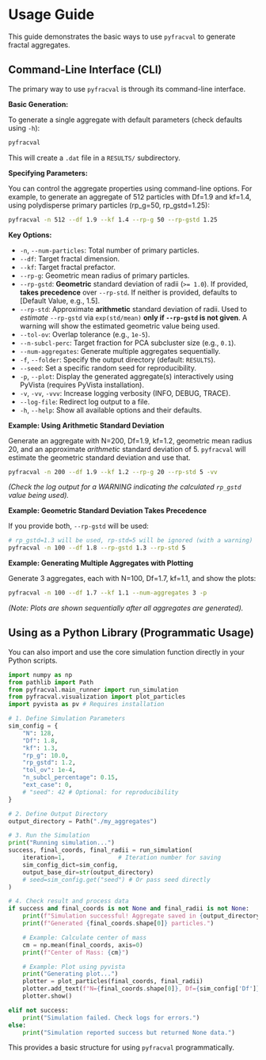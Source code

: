 # Usage Guide

This guide demonstrates the basic ways to use `pyfracval` to generate fractal aggregates.

## Command-Line Interface (CLI)

The primary way to use `pyfracval` is through its command-line interface.

**Basic Generation:**

To generate a single aggregate with default parameters (check defaults using `-h`):

```bash
pyfracval
```

This will create a `.dat` file in a `RESULTS/` subdirectory.

**Specifying Parameters:**

You can control the aggregate properties using command-line options. For example, to generate an aggregate of 512 particles with Df=1.9 and kf=1.4, using polydisperse primary particles (rp_g=50, rp_gstd=1.25):

```bash
pyfracval -n 512 --df 1.9 --kf 1.4 --rp-g 50 --rp-gstd 1.25
```

**Key Options:**

- `-n`, `--num-particles`: Total number of primary particles.
- `--df`: Target fractal dimension.
- `--kf`: Target fractal prefactor.
- `--rp-g`: Geometric mean radius of primary particles.
- `--rp-gstd`: **Geometric** standard deviation of radii (`>= 1.0`). If provided, **takes precedence** over `--rp-std`. If neither is provided, defaults to [Default Value, e.g., 1.5].
- `--rp-std`: Approximate **arithmetic** standard deviation of radii. Used to _estimate_ `--rp-gstd` via `exp(std/mean)` **only if `--rp-gstd` is not given**. A warning will show the estimated geometric value being used.
- `--tol-ov`: Overlap tolerance (e.g., `1e-5`).
- `--n-subcl-perc`: Target fraction for PCA subcluster size (e.g., `0.1`).
- `--num-aggregates`: Generate multiple aggregates sequentially.
- `-f`, `--folder`: Specify the output directory (default: `RESULTS`).
- `--seed`: Set a specific random seed for reproducibility.
- `-p`, `--plot`: Display the generated aggregate(s) interactively using PyVista (requires PyVista installation).
- `-v`, `-vv`, `-vvv`: Increase logging verbosity (INFO, DEBUG, TRACE).
- `--log-file`: Redirect log output to a file.
- `-h`, `--help`: Show all available options and their defaults.

**Example: Using Arithmetic Standard Deviation**

Generate an aggregate with N=200, Df=1.9, kf=1.2, geometric mean radius 20, and an approximate _arithmetic_ standard deviation of 5. `pyfracval` will estimate the geometric standard deviation and use that.

```bash
pyfracval -n 200 --df 1.9 --kf 1.2 --rp-g 20 --rp-std 5 -vv
```

_(Check the log output for a WARNING indicating the calculated `rp_gstd` value being used)._

**Example: Geometric Standard Deviation Takes Precedence**

If you provide both, `--rp-gstd` will be used:

```bash
# rp_gstd=1.3 will be used, rp-std=5 will be ignored (with a warning)
pyfracval -n 100 --df 1.8 --rp-gstd 1.3 --rp-std 5
```

**Example: Generating Multiple Aggregates with Plotting**

Generate 3 aggregates, each with N=100, Df=1.7, kf=1.1, and show the plots:

```bash
pyfracval -n 100 --df 1.7 --kf 1.1 --num-aggregates 3 -p
```

_(Note: Plots are shown sequentially after all aggregates are generated)._

## Using as a Python Library (Programmatic Usage)

You can also import and use the core simulation function directly in your Python scripts.

```python
import numpy as np
from pathlib import Path
from pyfracval.main_runner import run_simulation
from pyfracval.visualization import plot_particles
import pyvista as pv # Requires installation

# 1. Define Simulation Parameters
sim_config = {
    "N": 128,
    "Df": 1.8,
    "kf": 1.3,
    "rp_g": 10.0,
    "rp_gstd": 1.2,
    "tol_ov": 1e-4,
    "n_subcl_percentage": 0.15,
    "ext_case": 0,
    # "seed": 42 # Optional: for reproducibility
}

# 2. Define Output Directory
output_directory = Path("./my_aggregates")

# 3. Run the Simulation
print("Running simulation...")
success, final_coords, final_radii = run_simulation(
    iteration=1,               # Iteration number for saving
    sim_config_dict=sim_config,
    output_base_dir=str(output_directory)
    # seed=sim_config.get("seed") # Or pass seed directly
)

# 4. Check result and process data
if success and final_coords is not None and final_radii is not None:
    print(f"Simulation successful! Aggregate saved in {output_directory}")
    print(f"Generated {final_coords.shape[0]} particles.")

    # Example: Calculate center of mass
    cm = np.mean(final_coords, axis=0)
    print(f"Center of Mass: {cm}")

    # Example: Plot using pyvista
    print("Generating plot...")
    plotter = plot_particles(final_coords, final_radii)
    plotter.add_text(f"N={final_coords.shape[0]}, Df={sim_config['Df']}, kf={sim_config['kf']}", position="upper_left")
    plotter.show()

elif not success:
    print("Simulation failed. Check logs for errors.")
else:
    print("Simulation reported success but returned None data.")

```

This provides a basic structure for using `pyfracval` programmatically.

<!-- Refer to the [API Reference](./api.md) for details on specific functions and classes. -->
